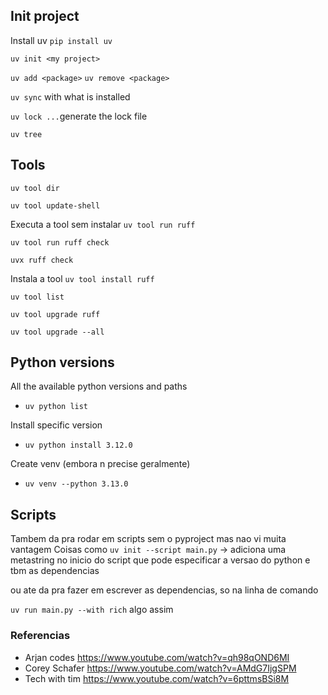 ## Init project

Install uv
`pip install uv`

`uv init <my project>`

`uv add <package>`
`uv remove <package>`

`uv sync` with what is installed

`uv lock ...`generate the lock file

`uv tree`


## Tools

`uv tool dir`

`uv tool update-shell`

Executa a tool sem instalar
`uv tool run ruff`

`uv tool run ruff check`

`uvx ruff check`


Instala a tool
`uv tool install ruff`

`uv tool list`

`uv tool upgrade ruff`

`uv tool upgrade --all`

## Python versions

All the available python versions and paths
- `uv python list`

Install specific version
- `uv python install 3.12.0`

Create venv (embora n precise geralmente)
- `uv venv --python 3.13.0`

## Scripts

Tambem da pra rodar em scripts sem o pyproject mas nao vi muita vantagem
Coisas como
`uv init --script main.py` -> adiciona uma metastring no inicio do script que pode especificar a versao do python e tbm as dependencias

ou ate da pra fazer em escrever as dependencias, so na linha de comando

`uv run main.py --with rich` algo assim

### Referencias
- Arjan codes https://www.youtube.com/watch?v=qh98qOND6MI
- Corey Schafer https://www.youtube.com/watch?v=AMdG7IjgSPM
- Tech with tim https://www.youtube.com/watch?v=6pttmsBSi8M